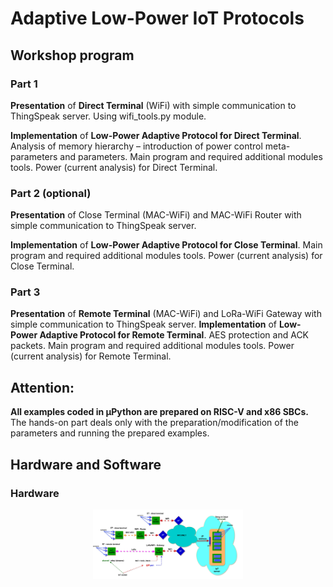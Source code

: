 # Adaptive Low-Power IoT Protocols


## Workshop program
### Part 1
**Presentation** of **Direct Terminal** (WiFi) with simple communication to ThingSpeak server. Using wifi_tools.py module.

**Implementation** of **Low-Power Adaptive Protocol for Direct Terminal**. Analysis of memory hierarchy – introduction of power control meta-parameters and parameters. Main program and required additional modules tools. Power (current analysis) for Direct Terminal.

    
### Part 2 (optional)
**Presentation** of Close Terminal (MAC-WiFi) and MAC-WiFi Router with simple communication to ThingSpeak server. 

**Implementation** of **Low-Power Adaptive Protocol for Close Terminal**. Main program and required additional modules tools. Power (current analysis) for Close Terminal.

    
### Part 3
**Presentation** of **Remote Terminal** (MAC-WiFi) and LoRa-WiFi Gateway with simple communication to ThingSpeak server. 
**Implementation** of **Low-Power Adaptive Protocol for Remote Terminal**. AES protection and ACK packets. Main program and required additional modules tools. Power (current analysis) for Remote Terminal.

## Attention:
**All examples coded in µPython are prepared on RISC-V and x86 SBCs.** The hands-on part deals only with the preparation/modification of the parameters and running the prepared examples.

## Hardware and Software
### Hardware
<p align="center">
  <img src="images/terminals.and.servers.mapping.png" width="240" title="hover text">
</p>
